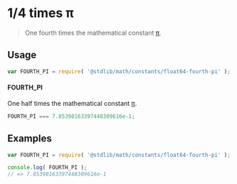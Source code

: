 # 1/4 times π

> One fourth times the mathematical constant [π][pi].

<section class="usage">

## Usage

``` javascript
var FOURTH_PI = require( '@stdlib/math/constants/float64-fourth-pi' );
```

#### FOURTH_PI

One half times the mathematical constant [π][pi].

``` javascript
FOURTH_PI === 7.85398163397448309616e-1;
```

</section>

<!-- /.usage -->


<section class="examples">

## Examples

<!-- TODO: better example -->

``` javascript
var FOURTH_PI = require( '@stdlib/math/constants/float64-fourth-pi' );

console.log( FOURTH_PI );
// => 7.85398163397448309616e-1
```

</section>

<!-- /.examples -->


<section class="links">

[pi]: https://en.wikipedia.org/wiki/Pi

</section>

<!-- /.links -->
